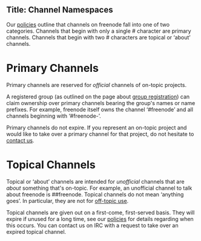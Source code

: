 Title: Channel Namespaces
---
Our [policies](pages/policies) outline that channels on freenode fall into one of two categories.
Channels that begin with only a single # character are primary channels. Channels that begin with
two # characters are topical or ‘about’ channels.

Primary Channels
================

Primary channels are reserved for _official_ channels of on-topic projects.

A registered group (as outlined on the page about [group registration](pages/groupreg)) can claim
ownership over primary channels bearing the group's names or name prefixes. For example, freenode
itself owns the channel ‘#freenode’ and all channels beginning with ‘#freenode-’.

Primary channels do not expire. If you represent an on-topic project and would like to take over a
primary channel for that project, do not hesitate to [contact us](pages/groupreg).

Topical Channels
================

Topical or ‘about’ channels are intended for _unofficial_ channels that are _about_ something that's
on-topic. For example, an unofficial channel to talk about freenode is ##freenode. Topical channels
do not mean ‘anything goes’. In particular, they are not for [off-topic use](pages/policies).

Topical channels are given out on a first-come, first-served basis.  They will expire if unused for
a long time, see our [policies](pages/policies) for details regarding when this occurs. You can
contact us on IRC with a request to take over an expired topical channel.
